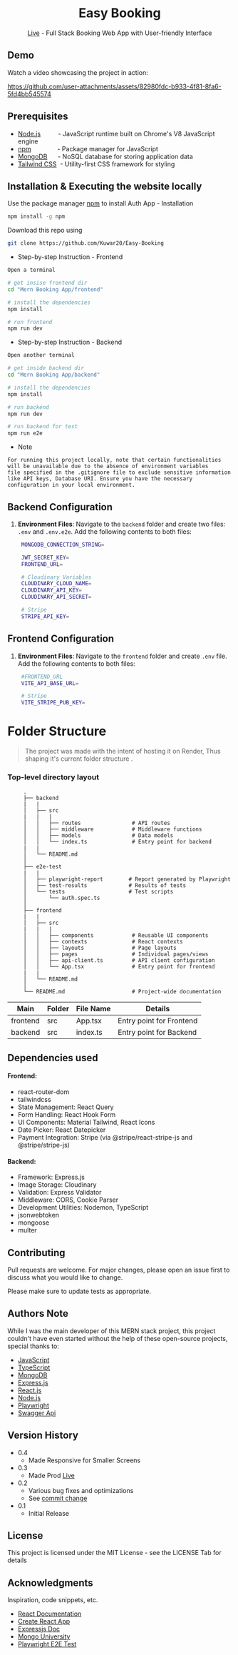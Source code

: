 <h1 align="center">Easy Booking</h1>

         
<p align="center">
  <a href="https://booking-app-p6i5.onrender.com/ " target="_blank">Live</a> - Full Stack Booking Web App with User-friendly Interface
</p>

## Demo

Watch a video showcasing the project in action: 



https://github.com/user-attachments/assets/82980fdc-b933-4f81-8fa6-5fd4bb545574


## Prerequisites


- [Node.js](https://nodejs.org/)&nbsp; &nbsp;&nbsp;&nbsp;&nbsp;&nbsp;&nbsp;&nbsp;&nbsp;- JavaScript runtime built on Chrome's V8 JavaScript engine
- [npm](https://www.npmjs.com/)&nbsp; &nbsp;&nbsp;&nbsp;&nbsp;&nbsp;&nbsp;&nbsp;&nbsp;&nbsp;&nbsp;&nbsp;&nbsp;&nbsp;- Package manager for JavaScript
- [MongoDB](https://www.mongodb.com/)&nbsp; &nbsp;&nbsp;&nbsp;  - NoSQL database for storing application data
- [Tailwind CSS](https://tailwindcss.com/)&nbsp; - Utility-first CSS framework for styling

## Installation & Executing the website locally

Use the package manager [npm](https://docs.npmjs.com/downloading-and-installing-node-js-and-npm) to install Auth App - Installation

```bash
npm install -g npm
```
Download this repo using
```bash
git clone https://github.com/Kuwar20/Easy-Booking
```

* Step-by-step Instruction - Frontend
```bash
Open a terminal

# get insise frontend dir 
cd "Mern Booking App/frontend"

# install the dependencies 
npm install

# run frontend
npm run dev
```


* Step-by-step Instruction - Backend
```bash
Open another terminal

# get inside backend dir
cd "Mern Booking App/backend"

# install the dependencies 
npm install

# run backend
npm run dev

# run backend for test
npm run e2e
```

* Note
```text
For running this project locally, note that certain functionalities will be unavailable due to the absence of environment variables
file specified in the .gitignore file to exclude sensitive information like API keys, Database URI. Ensure you have the necessary
configuration in your local environment.
```
## Backend Configuration

1. **Environment Files**: Navigate to the `backend` folder and create two files: `.env` and `.env.e2e`. Add the following contents to both files:

   ```bash
    MONGODB_CONNECTION_STRING=

    JWT_SECRET_KEY=
    FRONTEND_URL=

    # Cloudinary Variables
    CLOUDINARY_CLOUD_NAME=
    CLOUDINARY_API_KEY=
    CLOUDINARY_API_SECRET=

    # Stripe
    STRIPE_API_KEY=
    ```
## Frontend Configuration

1. **Environment Files**: Navigate to the `frontend` folder and create `.env` file. Add the following contents to both files:

   ```bash
    #FRONTEND_URL
    VITE_API_BASE_URL=

    # Stripe
    VITE_STRIPE_PUB_KEY=
    ``` 
Folder Structure 
============================

> The project was made with the intent of hosting it on Render, Thus shaping it's current folder structure .

### Top-level directory layout
         .
         ├── backend   
         |   |
         │   ├── src 
         |   |   |
         │   │   ├── routes                # API routes
         │   │   ├── middleware            # Middleware functions
         │   │   ├── models                # Data models
         │   │   └── index.ts              # Entry point for backend
         |   |
         │   └── README.md             
         │
         ├── e2e-test  
         |   |
         │   ├── playwright-report        # Report generated by Playwright
         │   ├── test-results             # Results of tests
         │   └── tests                    # Test scripts
         │       └── auth.spec.ts           
         │       
         ├── frontend
         |   |
         │   ├── src   
         |   |   |
         │   │   ├── components            # Reusable UI components
         │   │   ├── contexts              # React contexts
         │   │   ├── layouts               # Page layouts
         │   │   ├── pages                 # Individual pages/views
         │   │   ├── api-client.ts         # API client configuration
         │   │   └── App.tsx               # Entry point for frontend
         |   |
         │   └── README.md              
         │
         └── README.md                     # Project-wide documentation


| Main | Folder | File Name | Details 
|----|--------|------|-------|
| frontend  | src | App.tsx | Entry point for Frontend
| backend  | src | index.ts | Entry point for Backend

## Dependencies used

#### Frontend:
* react-router-dom
* tailwindcss
* State Management: React Query
* Form Handling: React Hook Form
* UI Components: Material Tailwind, React Icons
* Date Picker: React Datepicker
* Payment Integration: Stripe (via @stripe/react-stripe-js and @stripe/stripe-js)

#### Backend:


* Framework: Express.js
* Image Storage: Cloudinary
* Validation: Express Validator
* Middleware: CORS, Cookie Parser
* Development Utilities: Nodemon, TypeScript
* jsonwebtoken
* mongoose
* multer


## Contributing

Pull requests are welcome. For major changes, please open an issue first
to discuss what you would like to change.

Please make sure to update tests as appropriate.

  </tr>



## Authors Note

While I was the main developer of this MERN stack project, this project couldn't have even started without the help of these open-source projects, special thanks to:

- [JavaScript](https://www.javascript.com/)
- [TypeScript](https://www.typescriptlang.org/docs/handbook/typescript-in-5-minutes.html)
- [MongoDB](https://www.mongodb.com/)
- [Express.js](https://expressjs.com/)
- [React.js](https://reactjs.org/)
- [Node.js](https://nodejs.org/)
- [Playwright](https://playwright.dev/docs/writing-tests)
- [Swagger Api](https://swagger-autogen.github.io/docs/getting-started/quick-start/)


## Version History

* 0.4
    * Made Responsive for Smaller Screens
* 0.3
    * Made Prod [Live](https://booking-app-p6i5.onrender.com/)
* 0.2
    * Various bug fixes and optimizations
    * See [commit change](https://github.com/Kuwar20/Auth-fullstack-P-2/commits/main/) 
* 0.1
    * Initial Release

## License

This project is licensed under the MIT License - see the LICENSE Tab for details

## Acknowledgments

Inspiration, code snippets, etc.
* [React Documentation](https://react.dev/learn)
* [Create React App](https://create-react-app.dev/docs/getting-started)
* [Expressjs Doc](https://expressjs.com/en/starter/installing.html)
* [Mongo University](https://learn.mongodb.com/learning-paths/introduction-to-mongodb)
* [Playwright E2E Test](https://playwright.dev/docs/writing-tests)
